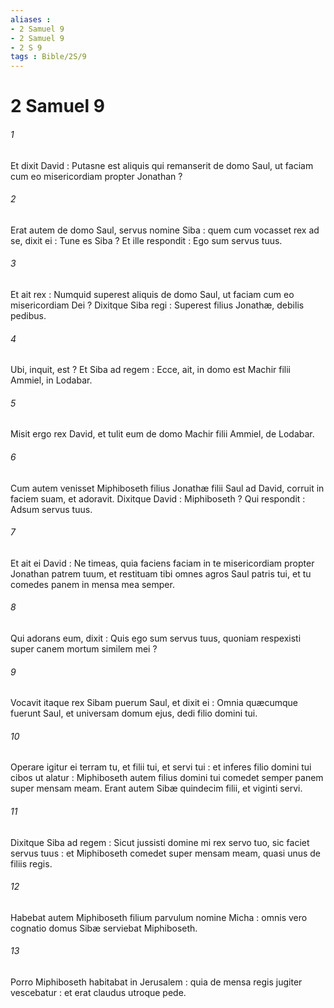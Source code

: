 ```yaml
---
aliases : 
- 2 Samuel 9
- 2 Samuel 9
- 2 S 9
tags : Bible/2S/9
---
```


# 2 Samuel 9

###### 1
Et dixit David : Putasne est aliquis qui remanserit de domo Saul, ut faciam cum eo misericordiam propter Jonathan ?
###### 2
Erat autem de domo Saul, servus nomine Siba : quem cum vocasset rex ad se, dixit ei : Tune es Siba ? Et ille respondit : Ego sum servus tuus.
###### 3
Et ait rex : Numquid superest aliquis de domo Saul, ut faciam cum eo misericordiam Dei ? Dixitque Siba regi : Superest filius Jonathæ, debilis pedibus.
###### 4
Ubi, inquit, est ? Et Siba ad regem : Ecce, ait, in domo est Machir filii Ammiel, in Lodabar.
###### 5
Misit ergo rex David, et tulit eum de domo Machir filii Ammiel, de Lodabar.
###### 6
Cum autem venisset Miphiboseth filius Jonathæ filii Saul ad David, corruit in faciem suam, et adoravit. Dixitque David : Miphiboseth ? Qui respondit : Adsum servus tuus.
###### 7
Et ait ei David : Ne timeas, quia faciens faciam in te misericordiam propter Jonathan patrem tuum, et restituam tibi omnes agros Saul patris tui, et tu comedes panem in mensa mea semper.
###### 8
Qui adorans eum, dixit : Quis ego sum servus tuus, quoniam respexisti super canem mortum similem mei ?
###### 9
Vocavit itaque rex Sibam puerum Saul, et dixit ei : Omnia quæcumque fuerunt Saul, et universam domum ejus, dedi filio domini tui.
###### 10
Operare igitur ei terram tu, et filii tui, et servi tui : et inferes filio domini tui cibos ut alatur : Miphiboseth autem filius domini tui comedet semper panem super mensam meam. Erant autem Sibæ quindecim filii, et viginti servi.
###### 11
Dixitque Siba ad regem : Sicut jussisti domine mi rex servo tuo, sic faciet servus tuus : et Miphiboseth comedet super mensam meam, quasi unus de filiis regis.
###### 12
Habebat autem Miphiboseth filium parvulum nomine Micha : omnis vero cognatio domus Sibæ serviebat Miphiboseth.
###### 13
Porro Miphiboseth habitabat in Jerusalem : quia de mensa regis jugiter vescebatur : et erat claudus utroque pede.
